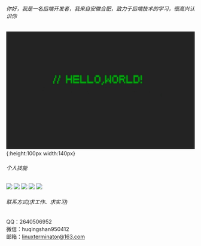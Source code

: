 ###### 你好，我是一名后端开发者，我来自安徽合肥，致力于后端技术的学习，很高兴认识你
![helloworld](https://github.com/linuxterminator/linuxterminator/blob/main/wallhaven-vm95x3.jpeg){:height:100px width:140px}

###### 个人技能  
![](https://img.shields.io/badge/-spring--boot-%236eb23f?logo=spring-boot&) ![](https://img.shields.io/badge/-mysql-%233d6e93?logo=mysql) ![](https://img.shields.io/badge/-redis-%23a32422?logo=redis) ![](https://img.shields.io/badge/-docker-%23003f8c?logo=docker) ![](https://img.shields.io/badge/-java-orange?logo=java)

###### 联系方式(求工作、求实习)
QQ：2640506952  
微信：huqingshan950412  
邮箱：linuxterminator@163.com
